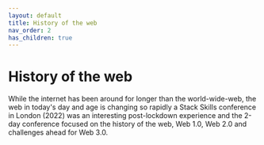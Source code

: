 ```yaml
---
layout: default
title: History of the web
nav_order: 2
has_children: true
---
```



# History of the web

While the internet has been around for longer than the world-wide-web, the web in today's day and age is changing so rapidly a Stack Skills conference in London (2022) was an interesting post-lockdown experience and the 2-day conference focused on the history of the web, Web 1.0, Web 2.0 and challenges ahead for Web 3.0.
